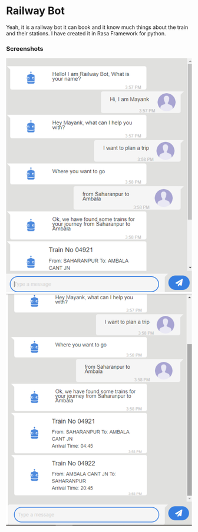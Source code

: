 # Railway Bot

Yeah, it is a railway bot it can book and it know much things about the train and their stations. 
I have created it in Rasa Framework for python.

### Screenshots
<img src="./images/Screenshot (86).png" />
<img src="./images/Screenshot (87).png" />